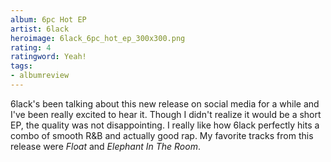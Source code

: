 ```yaml
---
album: 6pc Hot EP
artist: 6lack
heroimage: 6lack_6pc_hot_ep_300x300.png
rating: 4
ratingword: Yeah!
tags:
- albumreview
---
```

6lack's been talking about this new release on social media for a while and I've
been really excited to hear it. Though I didn't realize it would be a short EP,
the quality was not disappointing. I really like how 6lack perfectly hits a
combo of smooth R&B and actually good rap. My favorite tracks from this release
were _Float_ and _Elephant In The Room_.

